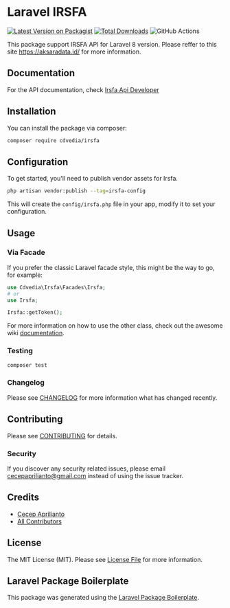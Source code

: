 # Laravel IRSFA

[![Latest Version on Packagist](https://img.shields.io/packagist/v/cdvedia/irsfa.svg?style=flat-square)](https://packagist.org/packages/cdvedia/irsfa)
[![Total Downloads](https://img.shields.io/packagist/dt/cdvedia/irsfa.svg?style=flat-square)](https://packagist.org/packages/cdvedia/irsfa)
![GitHub Actions](https://github.com/cdvedia/irsfa/actions/workflows/main.yml/badge.svg)


This package support IRSFA API for Laravel 8 version. Please reffer to this site https://aksaradata.id/ for more information.

## Documentation
For the API documentation, check [Irsfa Api Developer](https://developer.irsfa.id/documentation/?php#introductions)

## Installation

You can install the package via composer:

```bash
composer require cdvedia/irsfa
```

## Configuration
To get started, you'll need to publish vendor assets for Irsfa.
```bash
php artisan vendor:publish --tag=irsfa-config
```
This will create the `config/irsfa.php` file in your app, modify it to set your configuration.

## Usage
### Via Facade
If you prefer the classic Laravel facade style, this might be the way to go, for example:

```php
use Cdvedia\Irsfa\Facades\Irsfa;
# or
use Irsfa;

Irsfa::getToken();
```
For more information on how to use the other class, check out the awesome wiki [documentation](../../wiki).

### Testing

```bash
composer test
```

### Changelog

Please see [CHANGELOG](CHANGELOG.md) for more information what has changed recently.

## Contributing

Please see [CONTRIBUTING](CONTRIBUTING.md) for details.

### Security

If you discover any security related issues, please email cecepaprilianto@gmail.com instead of using the issue tracker.

## Credits

-   [Cecep Aprilianto](https://github.com/apriliantocecep)
-   [All Contributors](../../contributors)

## License

The MIT License (MIT). Please see [License File](LICENSE.md) for more information.

## Laravel Package Boilerplate

This package was generated using the [Laravel Package Boilerplate](https://laravelpackageboilerplate.com).
